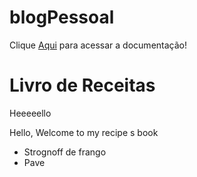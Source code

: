 # blogPessoal

Clique [Aqui](file:///C:/Users/Julia/Desktop/blogPessoal/blogPessoal/documentation/index.html) para acessar a documentação!

# Livro de Receitas 
Heeeeello

Hello, Welcome to my recipe s book 

- Strognoff de frango
- Pave
